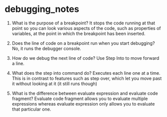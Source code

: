 # debugging_notes

1. What is the purpose of a breakpoint?
It stops the code running at that point so you can look various aspects of the code, such as properties of variables, at the point in which the breakpoint has been inserted.

2. Does the line of code on a breakpoint run when you start debugging?
No, it runs the debugger console.

3. How do we debug the next line of code?
Use Step Into to move forward a line.

4. What does the step into command do?
Executes each line one at a time. This is in contrast to features such as step over, which let you move past it without looking at it (it still runs though)

5. What is the difference between evaluate expression and evaluate code fragment?
Evaluate code fragment allows you to evaluate multiple expressions whereas evaluate expression only allows you to  evaluate that particular one. 

